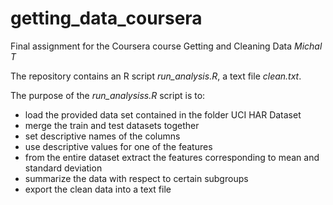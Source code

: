 # getting_data_coursera
Final assignment for the Coursera course Getting and Cleaning Data
*Michal T*


The repository contains an R script *run_analysis.R*, a text file *clean.txt*.

The purpose of the *run_analysiss.R* script is to:
* load the provided data set contained in the folder UCI HAR Dataset
* merge the train and test datasets together
* set descriptive names of the columns
* use descriptive values for one of the features
* from the entire dataset extract the features corresponding to mean and standard deviation
* summarize the data with respect to certain subgroups
* export the clean data into a text file





